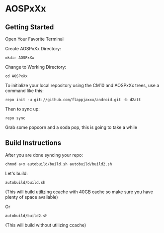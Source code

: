 AOSPxXx
===========

Getting Started
---------------

Open Your Favorite Terminal

Create AOSPxXx Directory:

    mkdir AOSPxXx

Change to Working Directory:

    cd AOSPxXx

To initialize your local repository using the CM10 and AOSPxXx trees, use a command like this:

    repo init -u git://github.com/flappjaxxx/android.git -b d2att

Then to sync up:

    repo sync

Grab some popcorn and a soda pop, this is going to take a while


Build Instructions
--------

After you are done syncing your repo:

    chmod a+x autobuild/build.sh autobuild/build2.sh

Let's build:

    autobuild/build.sh
(This will build utilizing ccache with 40GB cache so make sure you have plenty of space available)

Or

    autobuild/build2.sh
(This will build without utilizing ccache)
